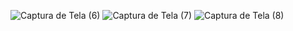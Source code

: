 ![Captura de Tela (6)](https://user-images.githubusercontent.com/111322420/232579499-843db401-2645-4ed7-8238-715b7ca68a5d.png)
![Captura de Tela (7)](https://user-images.githubusercontent.com/111322420/232579519-e2aa13b5-dac7-4226-89c2-26c238d9f0c5.png)
![Captura de Tela (8)](https://user-images.githubusercontent.com/111322420/232579532-574afd7f-8d0b-4ea1-8d09-795600b15274.png)
